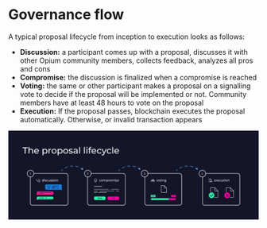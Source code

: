 # Governance flow

A typical proposal lifecycle from inception to execution looks as follows:

* **Discussion:** a participant comes up with a proposal, discusses it with other Opium community members, collects feedback, analyzes all pros and cons
* **Compromise:** the discussion is finalized when a compromise is reached
* **Voting:** the same or other participant makes a proposal on a signalling vote to decide if the proposal will be implemented or not. Community members have at least 48 hours to vote  on the proposal
* **Execution:** If the proposal passes, blockchain executes the proposal automatically. Otherwise, or invalid transaction appears

![](<../../.gitbook/assets/Process of voting .png>)
